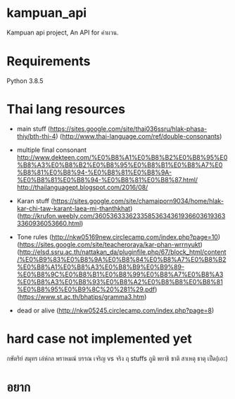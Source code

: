 # kampuan_api
Kampuan api project, An API for คำผวน.

# Requirements
Python 3.8.5

# Thai lang resources
* main stuff
(https://sites.google.com/site/thai036ssru/hlak-phasa-thiy/bth-thi-4)
(http://www.thai-language.com/ref/double-consonants)

* multiple final consonant
http://www.dekteen.com/%E0%B8%A1%E0%B8%B2%E0%B8%95%E0%B8%A3%E0%B8%B2%E0%B8%95%E0%B8%B1%E0%B8%A7%E0%B8%81%E0%B8%94-%E0%B8%81%E0%B8%9A-%E0%B8%81%E0%B8%94-%E0%B8%81%E0%B8%87.html/
http://thailanguagept.blogspot.com/2016/08/

* Karan stuff
(https://sites.google.com/site/chamaiporn9034/home/hlak-kar-chi-taw-karant-laea-mi-thanthkhat)\
(http://krufon.weebly.com/360536333623358536343619366036193633360936053660.html)

* Tone rules
(http://nkw05169new.circlecamp.com/index.php?page=10)
(https://sites.google.com/site/teacheroraya/kar-phan-wrrnyukt)
(http://elsd.ssru.ac.th/nattakan_da/pluginfile.php/67/block_html/content/%E0%B9%83%E0%B8%9A%E0%B8%84%E0%B8%A7%E0%B8%B2%E0%B8%A1%E0%B8%A3%E0%B8%B9%E0%B9%89-%E0%B8%9C%E0%B8%B1%E0%B8%99%E0%B8%A7%E0%B8%A3%E0%B8%A3%E0%B8%93%E0%B8%A2%E0%B8%B8%E0%B8%81%E0%B8%95%E0%B9%8C%20%281%29.pdf)
(https://www.st.ac.th/bhatips/gramma3.htm)
* dead or alive
(http://nkw05245.circlecamp.com/index.php?page=8)

# hard case not implemented yet
กษัตริย์
สมุทร
เล่ห์กล
พราหมณ์
บรรณ
เจริญ vs จริง
ฤ stuffs
ภูมิ พยาธิ ชาติ สาเหตุ   ธาตุ
เป็ด(เอะ) 
# อยาก
